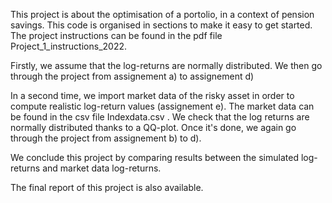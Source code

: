 This project is about the optimisation of a portolio, in a context of pension savings.
This code is organised in sections to make it easy to get started. The project instructions can be found in the pdf file Project_1_instructions_2022.

Firstly, we assume that the log-returns are normally distributed. We then go through the project from assignement a) to assignement d)

In a second time, we import market data of the risky asset in order to compute realistic log-return values (assignement e). The market data can be found in the csv file Indexdata.csv . 
We check that the log returns are normally distributed thanks to a QQ-plot. Once it's done, we again go through the project from assignement b) to d).

We conclude this project by comparing results between the simulated log-returns and market data log-returns.

The final report of this project is also available.

